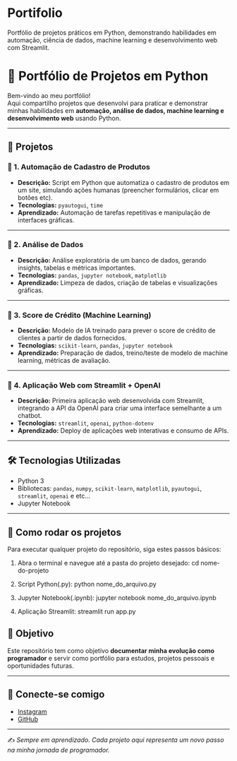 # Portifolio
Portfólio de projetos práticos em Python, demonstrando habilidades em automação, ciência de dados, machine learning e desenvolvimento web com Streamlit.

# 🚀 Portfólio de Projetos em Python

Bem-vindo ao meu portfólio!  
Aqui compartilho projetos que desenvolvi para praticar e demonstrar minhas habilidades em **automação, análise de dados, machine learning e desenvolvimento web** usando Python.  

---

## 📂 Projetos

### 🔹 1. Automação de Cadastro de Produtos
- **Descrição:** Script em Python que automatiza o cadastro de produtos em um site, simulando ações humanas (preencher formulários, clicar em botões etc).
- **Tecnologias:** `pyautogui`, `time`
- **Aprendizado:** Automação de tarefas repetitivas e manipulação de interfaces gráficas.

---

### 🔹 2. Análise de Dados
- **Descrição:** Análise exploratória de um banco de dados, gerando insights, tabelas e métricas importantes.
- **Tecnologias:** `pandas`, `jupyter notebook`, `matplotlib`
- **Aprendizado:** Limpeza de dados, criação de tabelas e visualizações gráficas.

---

### 🔹 3. Score de Crédito (Machine Learning)
- **Descrição:** Modelo de IA treinado para prever o score de crédito de clientes a partir de dados fornecidos.
- **Tecnologias:** `scikit-learn`, `pandas`, `jupyter notebook`
- **Aprendizado:** Preparação de dados, treino/teste de modelo de machine learning, métricas de avaliação.

---

### 🔹 4. Aplicação Web com Streamlit + OpenAI
- **Descrição:** Primeira aplicação web desenvolvida com Streamlit, integrando a API da OpenAI para criar uma interface semelhante a um chatbot.
- **Tecnologias:** `streamlit`, `openai`, `python-dotenv`
- **Aprendizado:** Deploy de aplicações web interativas e consumo de APIs.

---

## 🛠️ Tecnologias Utilizadas
- Python 3  
- Bibliotecas: `pandas`, `numpy`, `scikit-learn`, `matplotlib`, `pyautogui`, `streamlit`, `openai`  e etc...
- Jupyter Notebook  

---
## 🏃 Como rodar os projetos

Para executar qualquer projeto do repositório, siga estes passos básicos:

1. Abra o terminal e navegue até a pasta do projeto desejado:
cd nome-do-projeto

2. Script Python(.py):
python nome_do_arquivo.py

3. Jupyter Notebook(.ipynb):
jupyter notebook nome_do_arquivo.ipynb

4. Aplicação Streamlit:
streamlit run app.py

## 📌 Objetivo
Este repositório tem como objetivo **documentar minha evolução como programador** e servir como portfólio para estudos, projetos pessoais e oportunidades futuras.  

---

## 🤝 Conecte-se comigo
- [Instagram](https://instagram.com/nicollas3_/)
- [GitHub](https://github.com/nicgualberto)  

---
✍️ *Sempre em aprendizado. Cada projeto aqui representa um novo passo na minha jornada de programador.*
